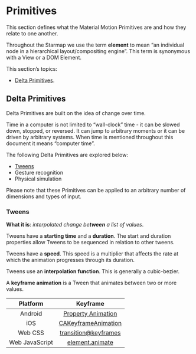 # Primitives

This section defines what the Material Motion Primitives are and how they relate
to one another.

Throughout the Starmap we use the term **element** to mean “an individual node
in a hierarchical layout/compositing engine”. This term is synonymous with a
View or a DOM Element.

This section’s topics:

- [Delta Primitives](#delta-primitives).

## Delta Primitives

Delta Primitives are built on the idea of change over time.

Time in a computer is not limited to “wall-clock” time - it can be slowed down,
stopped, or reversed. It can jump to arbitrary moments or it can be driven by
arbitrary systems. When time is mentioned throughout this document it means
“computer time”.

The following Delta Primitives are explored below:

- [Tweens](#tweens)
- Gesture recognition
- Physical simulation

Please note that these Primitives can be applied to an arbitrary number of
dimensions and types of input.

### Tweens

**What it is**: *interpolated change be**tween** a list of values*.

Tweens have a **starting time** and a **duration**. The start and duration
properties allow Tweens to be sequenced in relation to other tweens.

Tweens have a **speed**. This speed is a multiplier that affects the rate at
which the animation progresses through its duration.

Tweens use an **interpolation function**. This is generally a cubic-bezier.

A **keyframe animation** is a Tween that animates between two or more values.

| Platform | Keyframe |
|:--------:|:--------:|
| Android | [Property Animation](http://developer.android.com/guide/topics/graphics/prop-animation.html) |
| iOS | [CAKeyframeAnimation](https://developer.apple.com/library/mac/documentation/GraphicsImaging/Reference/CAKeyframeAnimation_class/) |
| Web CSS | [transition](https://developer.mozilla.org/en-US/docs/Web/CSS/transition)[@keyframes](https://developer.mozilla.org/en-US/docs/Web/CSS/@keyframes) |
| Web JavaScript | [element.animate](https://github.com/web-animations/web-animations-js/) |
